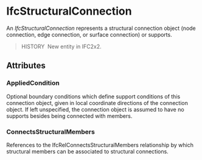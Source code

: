 # IfcStructuralConnection

An _IfcStructuralConnection_ represents a structural connection object (node connection, edge connection, or surface connection) or supports.

> HISTORY&nbsp; New entity in IFC2x2.

## Attributes

### AppliedCondition
Optional boundary conditions which define support conditions of this connection object, given in local coordinate directions of the connection object.  If left unspecified, the connection object is assumed to have no supports besides being connected with members.

### ConnectsStructuralMembers
References to the IfcRelConnectsStructuralMembers relationship by which structural members can be associated to structural connections.
